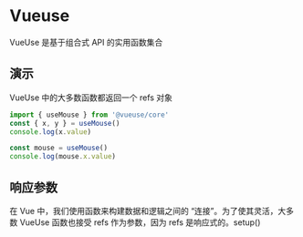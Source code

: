 # Vueuse

VueUse 是基于组合式 API 的实用函数集合

## 演示

VueUse 中的大多数函数都返回一个 refs 对象

```TypeScript
import { useMouse } from '@vueuse/core'
const { x, y } = useMouse()
console.log(x.value)

const mouse = useMouse()
console.log(mouse.x.value)
```

## 响应参数

在 Vue 中，我们使用函数来构建数据和逻辑之间的 “连接”。为了使其灵活，大多数 VueUse 函数也接受 refs 作为参数，因为 refs 是响应式的。setup()
